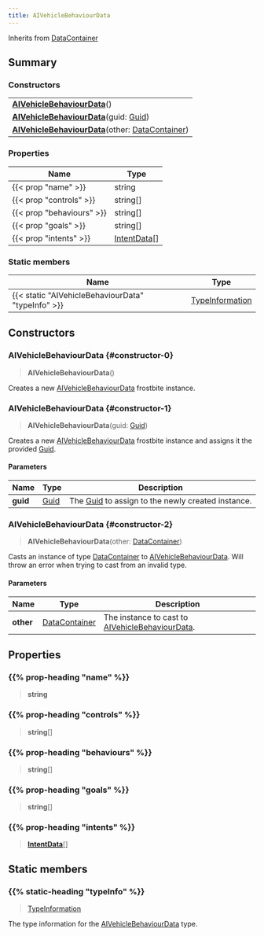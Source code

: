 ```yaml
---
title: AIVehicleBehaviourData
---
```


Inherits from 
[DataContainer](/vext/ref/shared/class/datacontainer)

## Summary
### Constructors
| |
| ----------- |
| **[AIVehicleBehaviourData](#constructor-0)**() |
| **[AIVehicleBehaviourData](#constructor-1)**(guid: [Guid](/vext/ref/shared/class/guid)) |
| **[AIVehicleBehaviourData](#constructor-2)**(other: [DataContainer](/vext/ref/shared/class/datacontainer)) |

### Properties
| Name | Type |
| ---- | ---- |
| {{< prop "name" >}} | string |
| {{< prop "controls" >}} | string[] |
| {{< prop "behaviours" >}} | string[] |
| {{< prop "goals" >}} | string[] |
| {{< prop "intents" >}} | [IntentData](/vext/ref/fb/intentdata)[] |

### Static members
| Name | Type |
| ---- | ---- |
| {{< static "AIVehicleBehaviourData" "typeInfo" >}} | [TypeInformation](/vext/ref/shared/class/typeinformation) |

## Constructors
### AIVehicleBehaviourData {#constructor-0}
> **AIVehicleBehaviourData**()

Creates a new [AIVehicleBehaviourData](/vext/ref/fb/aivehiclebehaviourdata) frostbite instance.

### AIVehicleBehaviourData {#constructor-1}
> **AIVehicleBehaviourData**(guid: [Guid](/vext/ref/shared/class/guid))

Creates a new [AIVehicleBehaviourData](/vext/ref/fb/aivehiclebehaviourdata) frostbite instance and assigns it the provided [Guid](/vext/ref/shared/class/guid).

#### Parameters
| Name | Type | Description |
| ---- | ---- | ----------- |
| **guid** | [Guid](/vext/ref/shared/class/guid) | The [Guid](/vext/ref/shared/class/guid) to assign to the newly created instance. |

### AIVehicleBehaviourData {#constructor-2}
> **AIVehicleBehaviourData**(other: [DataContainer](/vext/ref/shared/class/datacontainer))

Casts an instance of type [DataContainer](/vext/ref/shared/class/datacontainer) to [AIVehicleBehaviourData](/vext/ref/fb/aivehiclebehaviourdata). Will throw an error when trying to cast from an invalid type.

#### Parameters
| Name | Type | Description |
| ---- | ---- | ----------- |
| **other** | [DataContainer](/vext/ref/shared/class/datacontainer) | The instance to cast to [AIVehicleBehaviourData](/vext/ref/fb/aivehiclebehaviourdata). |

## Properties
### {{% prop-heading "name" %}}
> **string**

### {{% prop-heading "controls" %}}
> **string**[]

### {{% prop-heading "behaviours" %}}
> **string**[]

### {{% prop-heading "goals" %}}
> **string**[]

### {{% prop-heading "intents" %}}
> **[IntentData](/vext/ref/fb/intentdata)**[]

## Static members
### {{% static-heading "typeInfo" %}}
> [TypeInformation](/vext/ref/shared/class/typeinformation)

The type information for the [AIVehicleBehaviourData](/vext/ref/fb/aivehiclebehaviourdata) type.

